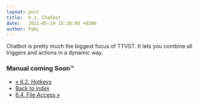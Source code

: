 ```yaml
---
layout: post
title:  6.3. Chatbot
date:   2021-05-19 15:38:00 +0200
author: PakL
---
```

Chatbot is pretty much the biggest focus of TTVST. It lets you combine all triggers and actions in a dynamic way.

### Manual coming Soon™

<nav class="mt-4">
	<ul class="pagination justify-content-center">
		<li class="page-item"><a class="bg-dark page-link" href="06-02-hotkeys.html">« 6.2. Hotkeys</a></li>
		<li class="page-item"><a class="bg-dark page-link" href="index.html">Back to index</a></li>
		<li class="page-item"><a class="bg-dark page-link" href="06-04-file-access.html">6.4. File Access »</a></li>
	</ul>
</nav>